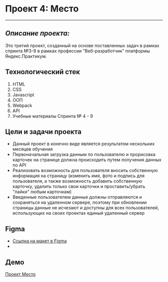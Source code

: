 # Проект 4: Место
------
## *Описание проекта:*
Это третий проект, созданный на основе поставленных задач в рамках спринта №3-9 в рамках профессии "Веб-разработчик" платформы Яндекс.Практикум.

## Технологический стек
 1. HTML
 2. CSS
 3. Javascript
 4. ООП
 5. Webpack
 6. API
 7. Учебные материалы Спринта № 4 - 9


## Цели и задачи проекта
* Данный проект в конечно виде является результатом нескольких месяцев обучения
* Первоначальная загрузка данным по пользователю и прорисовка карточек на странице должна происходить путем получения данных по API
* Реализовать возможность для пользователя вносить собственную информация на страницу (изменить имя, фото и подпись для пользователя, а также возможность добавить собственную карточку, удалить только свои карточки и проставить/убрать "лайки" любым карточкам)
* Введенные пользователем данные должны отправляются и сохраняться на удаленном сервере, поэтому при обновлении страницы данные не исчезают и доступны для всех пользователей, использующих на своих проектах единый удаленный сервер

## Figma
* [Ссылка на макет в Figma](https://www.figma.com/file/2cn9N9jSkmxD84oJik7xL7/JavaScript.-Sprint-4?node-id=0%3A1)
* 
## Демо
[Проект Место](https://a-trsv.github.io/mesto/)
